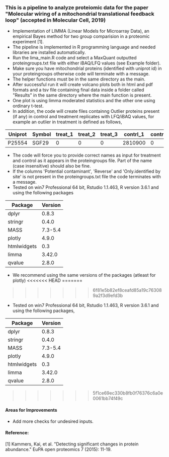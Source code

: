 ### This is a pipeline to analyze proteiomic data for the paper "Molecular wiring of a mitochondrial translational feedback loop" (accepted in Molecular Cell, 2019)

* Implementation of LIMMA (Linear Models for Microarray Data), an empirical Bayes method for two group comparision in a proteomic experiment [1].
* The pipeline is implemented in R programming language and needed libraries are installed automatically.
* Run the lima_main.R code and select a MaxQuant outputted proteingroups.txt file with either iBAQ/LFQ values (see Example folder). 
* Make sure you have mitochondrial proteins (identified with uniprot id) in your proteingroups otherwise code will terminate with a message.
* The helper functions must be in the same directory as the main. 
* After successful run it will create volcano plots both in html and pdf formats and a tsv file containing final data inside a folder called  "Results" in the same directory where the main function is present. 
* One plot is using limma moderated statistics and the other one using ordinary t-test.
* In addition, the code will create files containng Outlier proteins present (if any) in control and treatment replicates with LFQ/iBAQ values, for example an outlier in treatment is defined as follows,

 |Uniprot | Symbol  |treat_1 |  treat_2 |  treat_3 |  contrl_1 |   contrl_2  |  contrl_3|
 |--------|---------|--------|----------|----------|-----------|-------------|----------|
 |P25554   |SGF29	  |0	   |     0	  |    0     |   2810900 |	     0	   |     0    |
* The code will force you to provide correct names as input for treatment and control as it appears in the proteingroups file. Part of the name (case insensitive) should also be fine.
* If the columns 'Potential contaminant', 'Reverse' and 'Only.identified by site' is not present in the proteingroups.txt file the code terminates with a message.
* Tested on win7 Professional 64 bit, Rstudio 1.1.463, R version 3.6.1 and using the following packages

| Package  | Version |
| ------------- | ------------- |
| dplyr         | 0.8.3  |
| stringr       | 0.4.0  |
| MASS       | 7.3-5.4 |
| plotly       | 4.9.0  |
| htmlwidgets       | 0.3 |
| limma       | 3.42.0  |
| qvalue       | 2.8.0  |

* We recommend using the same versions of the packages (atleast for plotly)
<<<<<<< HEAD
=======

>>>>>>> 6f81e5b82ef8ceafd85a19c763089a2f3d9efd3b
* Tested on win7 Professional 64 bit, Rstudio 1.1.463, R version 3.6.1 and using the following packages,

| Package       | Version       |
| ------------- | ------------- |
| dplyr         | 0.8.3         |
| stringr       | 0.4.0         |
| MASS          | 7.3-5.4       |
| plotly        | 4.9.0         |
| htmlwidgets   | 0.3           |
| limma         | 3.42.0        |
| qvalue        | 2.8.0         |
>>>>>>> 5f1ce69ec330b8fb0f76376c6a0e0061bb74f49c

#### Areas for Improvements
* Add more checks for undesired inputs.

#### Reference:
[1] Kammers, Kai, et al. "Detecting significant changes in protein abundance." EuPA open proteomics 7 (2015): 11-19.


